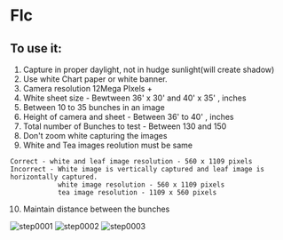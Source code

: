 # Flc

## To use it:
1. Capture in proper daylight, not in hudge sunlight(will create shadow)
2. Use white Chart paper or white banner.
3. Camera resolution 12Mega PIxels + 
4. White sheet size - Bewtween 36' x 30' and  40' x 35' , inches
5. Between 10 to 35 bunches in an image
6. Height of camera and sheet - Between 36' to 40' , inches
7. Total number of Bunches to test - Between 130 and 150
8. Don't zoom white capturing the images
9. White and Tea images reolution must be same
```
Correct - white and leaf image resolution - 560 x 1109 pixels
Incorrect - White image is vertically captured and leaf image is horizontally captured.
            white image resolution - 560 x 1109 pixels
            tea image resolution - 1109 x 560 pixels
```
10. Maintain distance between the bunches

![step0001](https://user-images.githubusercontent.com/29590484/57215245-ed507380-7009-11e9-83ae-ba1b302e559c.jpg)
![step0002](https://user-images.githubusercontent.com/29590484/57215250-f3465480-7009-11e9-86c2-055fd14682eb.jpg)
![step0003](https://user-images.githubusercontent.com/29590484/57215262-f80b0880-7009-11e9-9366-2d1ffedc3004.jpg)
